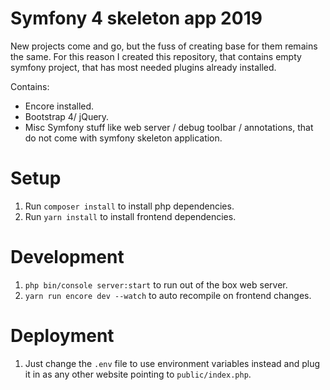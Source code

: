 Symfony 4 skeleton app 2019
===========================

New projects come and go, but the fuss of creating base for them remains the same. For this reason I created this repository, that contains empty symfony project, that has most needed plugins already installed.

Contains:

* Encore installed.
* Bootstrap 4/ jQuery.
* Misc Symfony stuff like web server / debug toolbar / annotations, that do not come with symfony skeleton application.

Setup
=====

1. Run `composer install` to install php dependencies.
2. Run `yarn install` to install frontend dependencies.

Development
===========

1. `php bin/console server:start` to run out of the box web server.
2. `yarn run encore dev --watch` to auto recompile on frontend changes.

Deployment
==========

1. Just change the `.env` file to use environment variables instead and plug it in as any other website pointing to `public/index.php`.